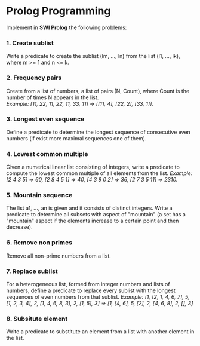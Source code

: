 # Prolog Programming

Implement in **SWI Prolog** the following problems:

### 1. Create sublist
Write a predicate to create the sublist (lm, ..., ln) from the list (l1, ..., lk), where m >= 1 and n <= k.

### 2. Frequency pairs
Create from a list of numbers, a list of pairs (N, Count), where Count is the number of times N appears in the list.\
*Example: [11, 22, 11, 22, 11, 33, 11] => [[11, 4], [22, 2], [33, 1]].*

### 3. Longest even sequence
Define a predicate to determine the longest sequence of consecutive even numbers (if exist more maximal sequences one of them).

### 4. Lowest common multiple
Given a numerical linear list consisting of integers, write a predicate to compute the lowest common multiple of all elements from the list.
*Example: [2 4 3 5] => 60, [2 8 4 5 1] => 40, [4 3 9 0 2] => 36, [2 7 3 5 11] => 2310.*

### 5. Mountain sequence
The list a1, ..., an is given and it consists of distinct integers. Write a predicate to determine all subsets with aspect of "mountain" (a set has a "mountain" aspect if the elements increase to a certain point and then decrease).

### 6. Remove non primes
Remove all non-prime numbers from a list.

### 7. Replace sublist
For a heterogeneous list, formed from integer numbers and lists of numbers, define a predicate to replace every sublist with the longest sequences of even numbers from that sublist.
*Example: [1, [2, 1, 4, 6, 7], 5, [1, 2, 3, 4], 2, [1, 4, 6, 8, 3], 2, [1, 5], 3] => [1, [4, 6], 5, [2], 2, [4, 6, 8], 2, [], 3]*

### 8. Subsitute element
Write a predicate to substitute an element from a list with another element in the list.
